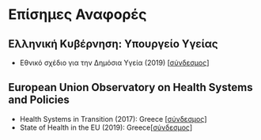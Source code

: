 # Επίσημες Αναφορές

## Ελληνική Κυβέρνηση: Υπουργείο Υγείας

- Εθνικό σχέδιο για την Δημόσια Υγεία (2019) [[σύνδεσμος](https://github.com/akritiko/covid19gr/blob/master/documents/Ministry%20of%20Health/%CE%95%CE%98%CE%9D%CE%99%CE%9A%CE%9F%20%CE%A3%CE%A7%CE%95%CE%94%CE%99%CE%9F%20%CE%93%CE%99%CE%91%20%CE%A4%CE%97%20%CE%94%CE%97%CE%9C%20%CE%A5%CE%93%CE%95%CE%99%CE%91%2031%205%2019%20teliko.pdf)]

## European Union Observatory on Health Systems and Policies

- Health Systems in Transition (2017): Greece [[σύνδεσμος](https://github.com/akritiko/covid19gr/blob/master/documents/EU%20observatory%20on%20Health%20Systems%20and%20Policies/hit-greece-eng.pdf)]
- State of Health in the EU (2019): Greece[[σύνδεσμος](https://github.com/akritiko/covid19gr/blob/master/documents/EU%20observatory%20on%20Health%20Systems%20and%20Policies/2019_chp_gr_english.pdf)]
